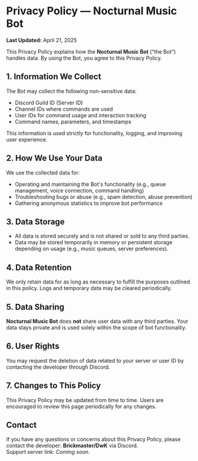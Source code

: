# Privacy Policy — Nocturnal Music Bot

**Last Updated:** April 21, 2025

This Privacy Policy explains how the **Nocturnal Music Bot** (“the Bot”) handles data. By using the Bot, you agree to this Privacy Policy.

## 1. Information We Collect
The Bot may collect the following non-sensitive data:
- Discord Guild ID (Server ID)
- Channel IDs where commands are used
- User IDs for command usage and interaction tracking
- Command names, parameters, and timestamps

This information is used strictly for functionality, logging, and improving user experience.

## 2. How We Use Your Data
We use the collected data for:
- Operating and maintaining the Bot's functionality (e.g., queue management, voice connection, command handling)
- Troubleshooting bugs or abuse (e.g., spam detection, abuse prevention)
- Gathering anonymous statistics to improve bot performance

## 3. Data Storage
- All data is stored securely and is not shared or sold to any third parties.
- Data may be stored temporarily in memory or persistent storage depending on usage (e.g., music queues, server preferences).

## 4. Data Retention
We only retain data for as long as necessary to fulfill the purposes outlined in this policy. Logs and temporary data may be cleared periodically.

## 5. Data Sharing
**Nocturnal Music Bot** does **not** share user data with any third parties. Your data stays private and is used solely within the scope of bot functionality.

## 6. User Rights
You may request the deletion of data related to your server or user ID by contacting the developer through Discord.

## 7. Changes to This Policy
This Privacy Policy may be updated from time to time. Users are encouraged to review this page periodically for any changes.

## Contact
If you have any questions or concerns about this Privacy Policy, please contact the developer: **Brickmaster/DwK** via Discord.  
Support server link: *Coming soon*.
